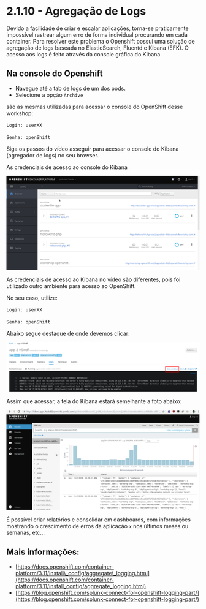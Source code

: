 # 2.1.10 - Agregação de Logs

Devido a facilidade de criar e escalar aplicações, torna-se praticamente impossível rastrear algum erro de forma individual procurando em cada container. Para resolver este problema o Openshift possui uma solução de agregação de logs baseada no ElasticSearch, Fluentd e Kibana \(EFK\). O acesso aos logs é feito através da console gráfica do Kibana.

## Na console do Openshift

* Navegue até a tab de logs de um dos pods.
* Selecione a opção `Archive`

são as mesmas utilizadas para acessar o console do OpenShift desse workshop: 

```text
Login: userXX

Senha: openShift 
```

Siga os passos do vídeo asseguir para acessar o console do Kibana (agregador de logs) no seu browser.

As credenciais de acesso ao console do Kibana 

![](https://raw.githubusercontent.com/guaxinim/test-drive-openshift/master/gitbook/assets/kibana.gif)

As credenciais de acesso ao Kibana no vídeo são diferentes, pois foi utilizado outro ambiente para acesso ao OpenShift.

No seu caso, utilize:

```text
Login: userXX

Senha: openShift 
```

Abaixo segue destaque de onde devemos clicar:

![](https://raw.githubusercontent.com/guaxinim/test-drive-openshift/master/gitbook/assets/kibana-click.png)

Assim que acessar, a tela do Kibana estará semelhante a foto abaixo:

![](https://raw.githubusercontent.com/guaxinim/test-drive-openshift/master/gitbook/assets/log-aggregation.png)

É possível criar relatórios e consolidar em dashboards, com informações mostrando o crescimento de erros da aplicação `x` nos últimos meses ou semanas, etc...

## Mais informações:

* [https://docs.openshift.com/container-platform/3.11/install\_config/aggregate\_logging.html](https://docs.openshift.com/container-platform/3.11/install_config/aggregate_logging.html)
* [https://blog.openshift.com/splunk-connect-for-openshift-logging-part/](https://blog.openshift.com/splunk-connect-for-openshift-logging-part/)
